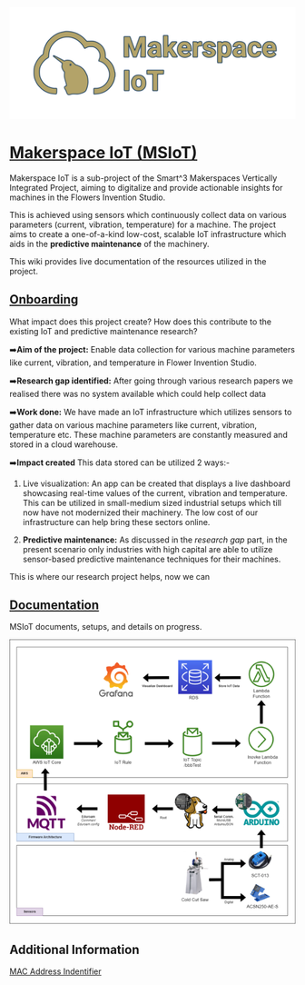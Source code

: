 ![Makerspace Iot Logo](images/new11.png)

# [Makerspace IoT (MSIoT)](https://github.com/GeorgiaTech-DDI/makerspace_iot/wiki)

Makerspace IoT is a sub-project of the Smart^3 Makerspaces Vertically Integrated Project, aiming to digitalize and provide actionable insights for machines in the Flowers Invention Studio.

This is achieved using sensors which continuously collect data on various parameters (current, vibration, temperature) for a machine. The project aims to create a one-of-a-kind low-cost, scalable IoT infrastructure which aids in the **predictive maintenance** of the machinery.

This wiki provides live documentation of the resources utilized in the project.

## [Onboarding](https://github.com/GeorgiaTech-DDI/makerspace_iot/wiki/Introduction-&-Onboarding-for-MSIoT)
What impact does this project create? How does this contribute to the existing IoT and predictive maintenance research?

➡️**Aim of the project:** Enable data collection for various machine parameters like current, vibration, and temperature in Flower Invention Studio.

➡️**Research gap identified:** After going through various research papers we realised there was no system available which could help collect data 

➡️**Work done:** We have made an IoT infrastructure which utilizes sensors to gather data on various machine parameters like current, vibration, temperature etc. These machine parameters are constantly measured and stored in a cloud warehouse. 

➡️**Impact created** 
This data stored can be utilized 2 ways:-
1. Live visualization: An app can be created that displays a live dashboard showcasing real-time values of the current, vibration and temperature. This can be utilized in small-medium sized industrial setups which till now have not modernized their machinery. The low cost of our infrastructure can help bring these sectors online.

2. **Predictive maintenance:** As discussed in the *research gap* part, in the present scenario only industries with high capital are able to utilize sensor-based predictive maintenance techniques for their machines.

This is where our research project helps, now we can 



## [Documentation](https://github.com/GeorgiaTech-DDI/makerspace_iot/wiki)
MSIoT documents, setups, and details on progress.

![Data Flow for MSIoT](images/IoT-Data-Flowchart.png)

## Additional Information
[MAC Address Indentifier](https://randomnerdtutorials.com/get-change-esp32-esp8266-mac-address-arduino/)
